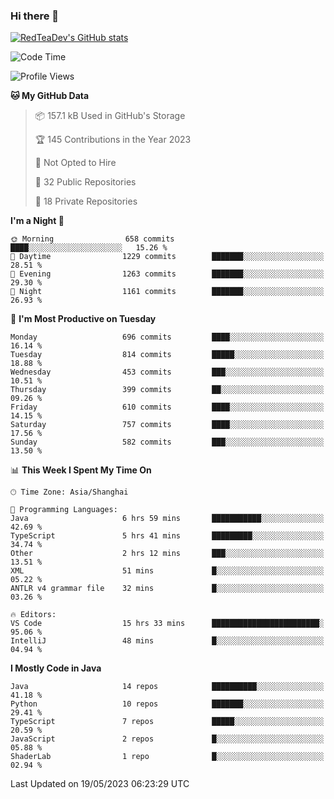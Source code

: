 ### Hi there 👋

<!--
**RedTeaDev/RedTeaDev** is a ✨ _special_ ✨ repository because its `README.md` (this file) appears on your GitHub profile.

Here are some ideas to get you started:

- 🔭 I’m currently working on ...
- 🌱 I’m currently learning ...
- 👯 I’m looking to collaborate on ...
- 🤔 I’m looking for help with ...
- 💬 Ask me about ...
- 📫 How to reach me: ...
- 😄 Pronouns: ...
- ⚡ Fun fact: ...
-->

<!--
[![wakatime](https://wakatime.com/badge/user/6b101ed0-04c0-4490-9283-eb61f2efff96.svg)](https://wakatime.com/@6b101ed0-04c0-4490-9283-eb61f2efff96)
!-->

[![RedTeaDev's GitHub stats](https://github-readme-stats.vercel.app/api?username=RedTeaDev)](https://github.com/anuraghazra/github-readme-stats)
<!--
[![willianrod's wakatime stats](https://github-readme-stats.vercel.app/api/wakatime?username=RedTeaDev)](https://github.com/anuraghazra/github-readme-stats)
!-->
<!--START_SECTION:waka-->
![Code Time](http://img.shields.io/badge/Code%20Time-1%2C416%20hrs%2056%20mins-blue)

![Profile Views](http://img.shields.io/badge/Profile%20Views-0-blue)

**🐱 My GitHub Data** 

> 📦 157.1 kB Used in GitHub's Storage 
 > 
> 🏆 145 Contributions in the Year 2023
 > 
> 🚫 Not Opted to Hire
 > 
> 📜 32 Public Repositories 
 > 
> 🔑 18 Private Repositories 
 > 
**I'm a Night 🦉** 

```text
🌞 Morning                658 commits         ████░░░░░░░░░░░░░░░░░░░░░   15.26 % 
🌆 Daytime                1229 commits        ███████░░░░░░░░░░░░░░░░░░   28.51 % 
🌃 Evening                1263 commits        ███████░░░░░░░░░░░░░░░░░░   29.30 % 
🌙 Night                  1161 commits        ███████░░░░░░░░░░░░░░░░░░   26.93 % 
```
📅 **I'm Most Productive on Tuesday** 

```text
Monday                   696 commits         ████░░░░░░░░░░░░░░░░░░░░░   16.14 % 
Tuesday                  814 commits         █████░░░░░░░░░░░░░░░░░░░░   18.88 % 
Wednesday                453 commits         ███░░░░░░░░░░░░░░░░░░░░░░   10.51 % 
Thursday                 399 commits         ██░░░░░░░░░░░░░░░░░░░░░░░   09.26 % 
Friday                   610 commits         ████░░░░░░░░░░░░░░░░░░░░░   14.15 % 
Saturday                 757 commits         ████░░░░░░░░░░░░░░░░░░░░░   17.56 % 
Sunday                   582 commits         ███░░░░░░░░░░░░░░░░░░░░░░   13.50 % 
```


📊 **This Week I Spent My Time On** 

```text
🕑︎ Time Zone: Asia/Shanghai

💬 Programming Languages: 
Java                     6 hrs 59 mins       ███████████░░░░░░░░░░░░░░   42.69 % 
TypeScript               5 hrs 41 mins       █████████░░░░░░░░░░░░░░░░   34.74 % 
Other                    2 hrs 12 mins       ███░░░░░░░░░░░░░░░░░░░░░░   13.51 % 
XML                      51 mins             █░░░░░░░░░░░░░░░░░░░░░░░░   05.22 % 
ANTLR v4 grammar file    32 mins             █░░░░░░░░░░░░░░░░░░░░░░░░   03.26 % 

🔥 Editors: 
VS Code                  15 hrs 33 mins      ████████████████████████░   95.06 % 
IntelliJ                 48 mins             █░░░░░░░░░░░░░░░░░░░░░░░░   04.94 % 
```

**I Mostly Code in Java** 

```text
Java                     14 repos            ██████████░░░░░░░░░░░░░░░   41.18 % 
Python                   10 repos            ███████░░░░░░░░░░░░░░░░░░   29.41 % 
TypeScript               7 repos             █████░░░░░░░░░░░░░░░░░░░░   20.59 % 
JavaScript               2 repos             █░░░░░░░░░░░░░░░░░░░░░░░░   05.88 % 
ShaderLab                1 repo              █░░░░░░░░░░░░░░░░░░░░░░░░   02.94 % 
```




 Last Updated on 19/05/2023 06:23:29 UTC
<!--END_SECTION:waka-->


